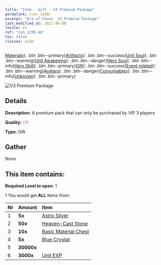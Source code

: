```yaml
---
title: "Item - Gift - V3 Premium Package"
permalink: /con_1299/
excerpt: "Era of Chaos  V3 Premium Package"
last_modified_at: 2021-06-08
locale: en
ref: "con_1299.md"
toc: false
classes: wide
---
```

 [Materials](/Items/){: .btn .btn--primary}[Artifacts](/Items/Artifacts/){: .btn .btn--success}[Unit Soul](/Items/UnitSoul/){: .btn .btn--warning}[Unit Awakening](/Items/UnitAwakening/){: .btn .btn--danger}[Hero Soul](/Items/HeroSoul/){: .btn .btn--info}[Hero Skill](/Items/HeroSkill/){: .btn .btn--primary}[Gift](/Items/Gift/){: .btn .btn--success}[Event related](/Items/Events/){: .btn .btn--warning}[Avatars](/Items/Avatars/){: .btn .btn--danger}[Consumables](/Items/Consumables/){: .btn .btn--info}[Unknown](/Items/Unknown/){: .btn .btn--primary}

 ![V3 Premium Package](/images/t/i_905003.png)

## Details
 **Description:** A premium pack that can only be purchased by VIP 3 players

 **Quality:** <span style="color: #DA70D6">OK</span>

 **Type:** Gift

## Gather

  None

## This item contains:

 **Required Level to open:** 1

 1 You would get **ALL** items  from:

  | Nr | Amount |     Item    |
  |:---|:-------|:------------|
  | 1 |  **5x** | [Astro Silver](/Items/con_969/) |  | 
  | 2 |  **50x** | [Heaven-Cast Stone](/Items/art_188/) |  | 
  | 3 |  **10x** | [Basic Material Chest](/Items/con_756/) |  | 
  | 4 |  **5x** | [Blue Crystal](/Items/con_716/) |  | 
  | 5 |  **30000x** | <i class="fas fa-coins"/> |  | 
  | 6 |  **3000x** | [Unit EXP](/Items/con_902/) |  | 
